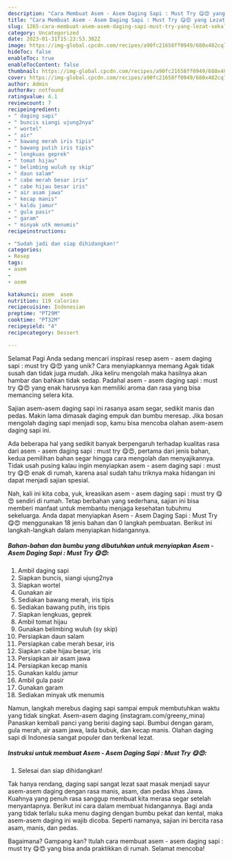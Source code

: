 ```yaml
---
description: "Cara Membuat Asem - Asem Daging Sapi : Must Try 😋😍 yang Lezat Sekali"
title: "Cara Membuat Asem - Asem Daging Sapi : Must Try 😋😍 yang Lezat Sekali"
slug: 1265-cara-membuat-asem-asem-daging-sapi-must-try-yang-lezat-sekali
category: Uncategorized
date: 2023-01-31T15:23:53.302Z
image: https://img-global.cpcdn.com/recipes/a90fc21658ff0949/680x482cq70/asem-asem-daging-sapi-must-try-foto-resep-utama.jpg
hideToc: false
enableToc: true
enableTocContent: false
thumbnail: https://img-global.cpcdn.com/recipes/a90fc21658ff0949/680x482cq70/asem-asem-daging-sapi-must-try-foto-resep-utama.jpg
cover: https://img-global.cpcdn.com/recipes/a90fc21658ff0949/680x482cq70/asem-asem-daging-sapi-must-try-foto-resep-utama.jpg
author: Admin
authorAv: notfound
ratingvalue: 4.1
reviewcount: 7
recipeingredient:
- " daging sapi"
- " buncis siangi ujung2nya"
- " wortel"
- " air"
- " bawang merah iris tipis"
- " bawang putih iris tipis"
- " lengkuas geprek"
- " tomat hijau"
- " belimbing wuluh sy skip"
- " daun salam"
- " cabe merah besar iris"
- " cabe hijau besar iris"
- " air asam jawa"
- " kecap manis"
- " kaldu jamur"
- " gula pasir"
- " garam"
- " minyak utk menumis"
recipeinstructions:

- "Sudah jadi dan siap dihidangkan!"
categories:
- Resep
tags:
- asem
- 
- asem

katakunci: asem  asem 
nutrition: 119 calories
recipecuisine: Indonesian
preptime: "PT29M"
cooktime: "PT32M"
recipeyield: "4"
recipecategory: Dessert

---
```



Selamat Pagi Anda sedang mencari inspirasi resep asem - asem daging sapi : must try 😋😍 yang unik? Cara menyiapkannya memang Agak tidak susah dan tidak juga mudah. Jika keliru mengolah maka hasilnya akan hambar dan bahkan tidak sedap. Padahal asem - asem daging sapi : must try 😋😍 yang enak harusnya kan memiliki aroma dan rasa yang bisa memancing selera kita.


Sajian asem-asem daging sapi ini rasanya asam segar, sedikit manis dan pedas. Makin lama dimasak daging empuk dan bumbu meresap. Jika bosan mengolah daging sapi menjadi sop, kamu bisa mencoba olahan asem-asem daging sapi ini.

Ada beberapa hal yang sedikit banyak berpengaruh terhadap kualitas rasa dari asem - asem daging sapi : must try 😋😍, pertama dari jenis bahan, kedua pemilihan bahan segar hingga cara mengolah dan menyajikannya. Tidak usah pusing kalau ingin menyiapkan asem - asem daging sapi : must try 😋😍 enak di rumah, karena asal sudah tahu triknya maka hidangan ini dapat menjadi sajian spesial.


Nah, kali ini kita coba, yuk, kreasikan asem - asem daging sapi : must try 😋😍 sendiri di rumah. Tetap berbahan yang sederhana, sajian ini bisa memberi manfaat untuk membantu menjaga kesehatan tubuhmu sekeluarga. Anda dapat menyiapkan Asem - Asem Daging Sapi : Must Try 😋😍 menggunakan 18 jenis bahan dan 0 langkah pembuatan. Berikut ini langkah-langkah dalam menyiapkan hidangannya.

<!--inarticleads1-->

##### Bahan-bahan dan bumbu yang dibutuhkan untuk menyiapkan Asem - Asem Daging Sapi : Must Try 😋😍:

1. Ambil  daging sapi
1. Siapkan  buncis, siangi ujung2nya
1. Siapkan  wortel
1. Gunakan  air
1. Sediakan  bawang merah, iris tipis
1. Sediakan  bawang putih, iris tipis
1. Siapkan  lengkuas, geprek
1. Ambil  tomat hijau
1. Gunakan  belimbing wuluh (sy skip)
1. Persiapkan  daun salam
1. Persiapkan  cabe merah besar, iris
1. Siapkan  cabe hijau besar, iris
1. Persiapkan  air asam jawa
1. Persiapkan  kecap manis
1. Gunakan  kaldu jamur
1. Ambil  gula pasir
1. Gunakan  garam
1. Sediakan  minyak utk menumis


Namun, langkah merebus daging sapi sampai empuk membutuhkan waktu yang tidak singkat. Asem-asem daging (instagram.com/greeny_mina) Panaskan kembali panci yang berisi daging sapi. Bumbui dengan garam, gula merah, air asam jawa, lada bubuk, dan kecap manis. Olahan daging sapi di Indonesia sangat populer dan terkenal lezat. 

<!--inarticleads2-->

##### Instruksi untuk membuat Asem - Asem Daging Sapi : Must Try 😋😍:


1. Selesai dan siap dihidangkan!

Tak hanya rendang, daging sapi sangat lezat saat masak menjadi sayur asem-asem daging dengan rasa manis, asam, dan pedas khas Jawa. Kuahnya yang penuh rasa sanggup membuat kita merasa segar setelah menyantapnya. Berikut ini cara dalam membuat hidangannya. Bagi anda yang tidak terlalu suka menu daging dengan bumbu pekat dan kental, maka asem-asem daging ini wajib dicoba. Seperti namanya, sajian ini bercita rasa asam, manis, dan pedas. 

Bagaimana? Gampang kan? Itulah cara membuat asem - asem daging sapi : must try 😋😍 yang bisa anda praktikkan di rumah. Selamat mencoba!
